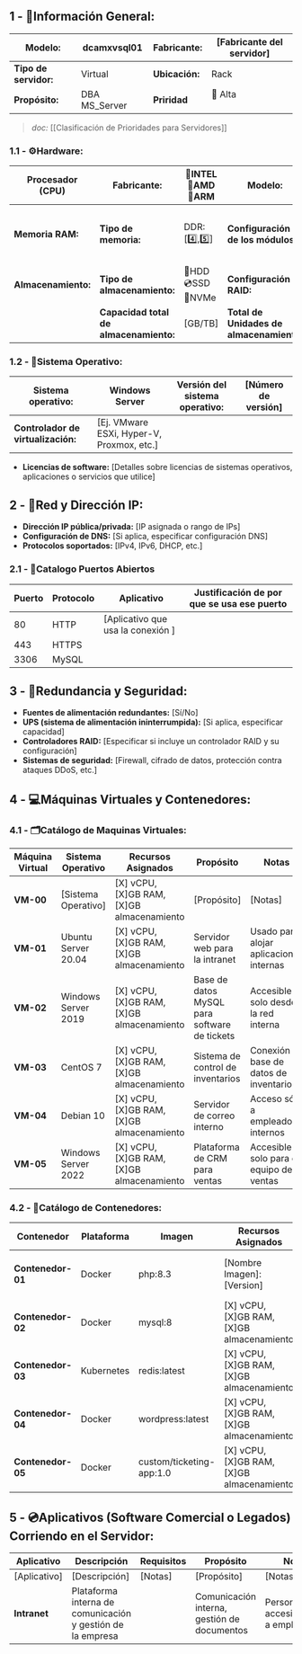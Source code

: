 ## **1 - 📓Información General:**

| **Modelo:**           | dcamxvsql01   | Fabricante:    | [Fabricante del servidor] |
| --------------------- | ------------- | -------------- | ------------------------- |
| **Tipo de servidor:** | Virtual       | **Ubicación:** | Rack                      |
| **Propósito:**        | DBA MS_Server | **Priridad**   | 🔴 Alta  <br><br>         |
> _doc:_ [[Clasificación de Prioridades para Servidores]]
> 
### **1.1 - ⚙️Hardware:**

| Procesador (CPU)    | **Fabricante:**                        | 🔹INTEL<br>🔺AMD<br>🔸ARM | **Modelo:**                              | [modelo de la CPU]               |
| ------------------- | -------------------------------------- | ------------------------- | ---------------------------------------- | -------------------------------- |
| **Memoria RAM:**    | **Tipo de memoria:**                   | DDR: [4️⃣,5️⃣]            | **Configuración de los módulos:**        | [Número de módulos, canal, etc.] |
| **Almacenamiento:** | **Tipo de almacenamiento:**            | 💾HDD <br>💿SSD<br>💽NVMe | **Configuración RAID:**                  | ✅❌<br>Raid[# Num]                |
|                     | **Capacidad total de almacenamiento:** | [GB/TB]                   | **Total de Unidades de almacenamiento:** | [X]                              |

### **1.2 - 🐧Sistema Operativo:**

| **Sistema operativo:**             | Windows Server                            | **Versión del sistema operativo:** | [Número de versión] |
| ---------------------------------- | ----------------------------------------- | ---------------------------------- | ------------------- |
| **Controlador de virtualización:** | [Ej. VMware ESXi, Hyper-V, Proxmox, etc.] |                                    |                     |
- **Licencias de software:** [Detalles sobre licencias de sistemas operativos, aplicaciones o servicios que utilice]

## **2 - 🛜Red y Dirección IP:**
- **Dirección IP pública/privada:** [IP asignada o rango de IPs]
- **Configuración de DNS:** [Si aplica, especificar configuración DNS]
- **Protocolos soportados:** [IPv4, IPv6, DHCP, etc.]

### **2.1 - 🔌Catalogo Puertos Abiertos**
| **Puerto** | **Protocolo** | **Aplicativo**                    | **Justificación de por que se usa ese puerto** |
| ---------- | ------------- | --------------------------------- | ---------------------------------------------- |
| 80         | HTTP          | [Aplicativo que usa la conexión ] |                                                |
| 443        | HTTPS         |                                   |                                                |
| 3306       | MySQL         |                                   |                                                |

## **3 - 🔐Redundancia y Seguridad:**
- **Fuentes de alimentación redundantes:** [Sí/No]
- **UPS (sistema de alimentación ininterrumpida):** [Si aplica, especificar capacidad]
- **Controladores RAID:** [Especificar si incluye un controlador RAID y su configuración]    
- **Sistemas de seguridad:** [Firewall, cifrado de datos, protección contra ataques DDoS, etc.]

## **4 - 💻Máquinas Virtuales y Contenedores:**

### **4.1 - 🗂️Catálogo de Maquinas Virtuales:**

| **Máquina Virtual** | **Sistema Operativo** | **Recursos Asignados**                    | **Propósito**                                | **Notas**                               |
| ------------------- | --------------------- | ----------------------------------------- | -------------------------------------------- | --------------------------------------- |
| **VM-00**           | [Sistema Operativo]   | [X] vCPU, [X]GB RAM, [X]GB almacenamiento | [Propósito]                                  | [Notas]                                 |
| **VM-01**           | Ubuntu Server 20.04   | [X] vCPU, [X]GB RAM, [X]GB almacenamiento | Servidor web para la intranet                | Usado para alojar aplicaciones internas |
| **VM-02**           | Windows Server 2019   | [X] vCPU, [X]GB RAM, [X]GB almacenamiento | Base de datos MySQL para software de tickets | Accesible solo desde la red interna     |
| **VM-03**           | CentOS 7              | [X] vCPU, [X]GB RAM, [X]GB almacenamiento | Sistema de control de inventarios            | Conexión a base de datos de inventarios |
| **VM-04**           | Debian 10             | [X] vCPU, [X]GB RAM, [X]GB almacenamiento | Servidor de correo interno                   | Acceso sólo a empleados internos        |
| **VM-05**           | Windows Server 2022   | [X] vCPU, [X]GB RAM, [X]GB almacenamiento | Plataforma de CRM para ventas                | Accesible solo para el equipo de ventas |

### **4.2 - 📁Catálogo de Contenedores:**

| **Contenedor**    | **Plataforma** | **Imagen**               | **Recursos Asignados**                    | **Propósito**                                  | **Notas**                                     |         |
| ----------------- | -------------- | ------------------------ | ----------------------------------------- | ---------------------------------------------- | --------------------------------------------- | ------- |
| **Contenedor-01** | Docker         | php:8.3                  | [Nombre Imagen]:[Version]                 | [X] vCPU, [X]GB RAM, [X]GB almacenamiento      | [Propósito]                                   | [Notas] |
| **Contenedor-02** | Docker         | mysql:8                  | [X] vCPU, [X]GB RAM, [X]GB almacenamiento | Base de datos para la gestión de tickets       | Conexión a través de red interna              |         |
| **Contenedor-03** | Kubernetes     | redis:latest             | [X] vCPU, [X]GB RAM, [X]GB almacenamiento | Caché de datos para aplicaciones internas      | Usado para optimizar el rendimiento           |         |
| **Contenedor-04** | Docker         | wordpress:latest         | [X] vCPU, [X]GB RAM, [X]GB almacenamiento | Plataforma de gestión de contenido (CMS)       | Acceso solo para administradores de contenido |         |
| **Contenedor-05** | Docker         | custom/ticketing-app:1.0 | [X] vCPU, [X]GB RAM, [X]GB almacenamiento | Aplicación personalizada de gestión de tickets | Acceso restringido a usuarios internos        |         |

## **5 - 💿Aplicativos (Software Comercial o Legados) Corriendo en el Servidor:**

| **Aplicativo** | **Descripción**                                            | Requisitos | **Propósito**                               | **Notas**                                 |
| -------------- | ---------------------------------------------------------- | ---------- | ------------------------------------------- | ----------------------------------------- |
| [Aplicativo]   | [Descripción]                                              | [Notas]    | [Propósito]                                 | [Notas]                                   |
| **Intranet**   | Plataforma interna de comunicación y gestión de la empresa |            | Comunicación interna, gestión de documentos | Personalizado, accesible solo a empleados |
